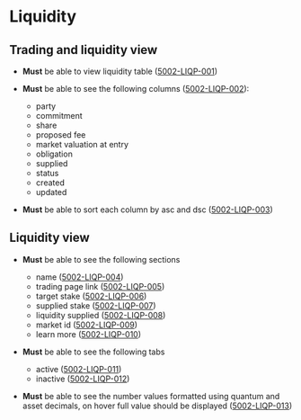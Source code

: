 # Liquidity

## Trading and liquidity view

- **Must** be able to view liquidity table (<a name="5002-LIQP-001" href="#5002-LIQP-001">5002-LIQP-001</a>)

- **Must** be able to see the following columns (<a name="5002-LIQP-002" href="#5002-LIQP-002">5002-LIQP-002</a>):

  - party
  - commitment
  - share
  - proposed fee
  - market valuation at entry
  - obligation
  - supplied
  - status
  - created
  - updated

- **Must** be able to sort each column by asc and dsc (<a name="5002-LIQP-003" href="#5002-LIQP-003">5002-LIQP-003</a>)

## Liquidity view

- **Must** be able to see the following sections

  - name (<a name="5002-LIQP-004" href="#5002-LIQP-004">5002-LIQP-004</a>)
  - trading page link (<a name="5002-LIQP-005" href="#5002-LIQP-005">5002-LIQP-005</a>)
  - target stake (<a name="5002-LIQP-006" href="#5002-LIQP-006">5002-LIQP-006</a>)
  - supplied stake (<a name="5002-LIQP-007" href="#5002-LIQP-007">5002-LIQP-007</a>)
  - liquidity supplied (<a name="5002-LIQP-008" href="#5002-LIQP-008">5002-LIQP-008</a>)
  - market id (<a name="5002-LIQP-009" href="#5002-LIQP-009">5002-LIQP-009</a>)
  - learn more (<a name="5002-LIQP-010" href="#5002-LIQP-010">5002-LIQP-010</a>)

- **Must** be able to see the following tabs
  - active (<a name="5002-LIQP-011" href="#5002-LIQP-011">5002-LIQP-011</a>)
  - inactive (<a name="5002-LIQP-012" href="#5002-LIQP-012">5002-LIQP-012</a>)
- **Must** be able to see the number values formatted using quantum and asset decimals, on hover full value should be displayed (<a name="5002-LIQP-013" href="#5002-LIQP-013">5002-LIQP-013</a>)
